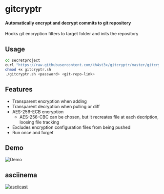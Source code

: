 # gitcryptr

#### Automatically encrypt and decrypt commits to git repository

Hooks git encryption filters to target folder and inits the repository

## Usage
```bash
cd secretproject
curl "https://raw.githubusercontent.com/kh4st3x/gitcryptr/master/gitcryptr.sh" > gitcryptr.sh
chmod +x gitcryptr.sh
./gitcryptr.sh <password> <git-repo-link>
```

## Features

* Transparent encryption when adding
* Transparent decryption when pulling or diff
* AES-256-ECB encryption
  * AES-256-CBC can be chosen, but it recreates file at each decription, loosing file tracking
* Excludes encryption configuration files from being pushed
* Run once and forget

## Demo
![Demo](http://i.imgur.com/bKiURmw.gif)

## asciinema
[![asciicast](https://asciinema.org/a/136544.png)](https://asciinema.org/a/136544)
